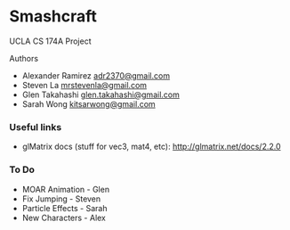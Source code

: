 # Smashcraft

UCLA CS 174A Project

Authors

*   Alexander Ramirez <adr2370@gmail.com>
*   Steven La <mrstevenla@gmail.com>
*   Glen Takahashi <glen.takahashi@gmail.com>
*   Sarah Wong <kitsarwong@gmail.com>

### Useful links

*   glMatrix docs (stuff for vec3, mat4, etc): http://glmatrix.net/docs/2.2.0

### To Do

*   MOAR Animation - Glen
*   Fix Jumping - Steven
*   Particle Effects - Sarah
*   New Characters - Alex
